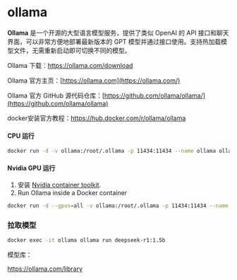 # ollama

**Ollama** 是一个开源的大型语言模型服务，提供了类似 OpenAI 的 API 接口和聊天界面，可以非常方便地部署最新版本的 GPT 模型并通过接口使用。支持热加载模型文件，无需重新启动即可切换不同的模型。

Ollama 下载：https://ollama.com/download

Ollama 官方主页：[https://ollama.com](https://ollama.com/)

Ollama 官方 GitHub 源代码仓库：[https://github.com/ollama/ollama/](https://github.com/ollama/ollama)

docker安装官方教程：https://hub.docker.com/r/ollama/ollama

#### CPU 运行

```bash
docker run -d -v ollama:/root/.ollama -p 11434:11434 --name ollama ollama/ollama
```

#### Nvidia GPU 运行

1. 安装 [Nvidia container toolkit](https://docs.nvidia.com/datacenter/cloud-native/container-toolkit/latest/install-guide.html#installation).
2. Run Ollama inside a Docker container

```bash
docker run -d --gpus=all -v ollama:/root/.ollama -p 11434:11434 --name ollama ollama/ollama
```

### 拉取模型 

```bash
docker exec -it ollama ollama run deepseek-r1:1.5b
```



模型库：

https://ollama.com/library